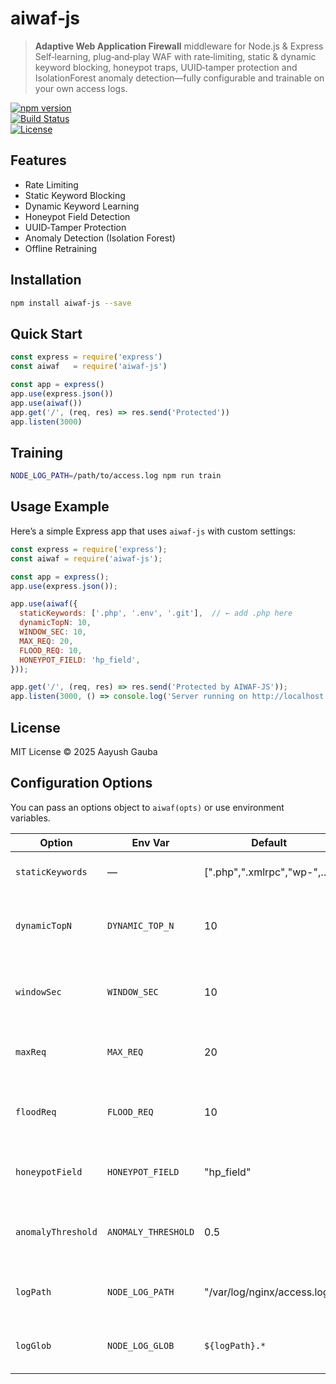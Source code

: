 # aiwaf‑js

> **Adaptive Web Application Firewall** middleware for Node.js & Express  
> Self‑learning, plug‑and‑play WAF with rate‑limiting, static & dynamic keyword blocking, honeypot traps, UUID‑tamper protection and IsolationForest anomaly detection—fully configurable and trainable on your own access logs.

[![npm version](https://img.shields.io/npm/v/aiwaf-js.svg)](https://www.npmjs.com/package/aiwaf-js)  
[![Build Status](https://img.shields.io/github/actions/workflow/status/your‑user/aiwaf-js/ci.yml)](https://github.com/your‑user/aiwaf-js/actions)  
[![License](https://img.shields.io/npm/l/aiwaf-js.svg)](LICENSE)

## Features

- Rate Limiting
- Static Keyword Blocking
- Dynamic Keyword Learning
- Honeypot Field Detection
- UUID‑Tamper Protection
- Anomaly Detection (Isolation Forest)
- Offline Retraining

## Installation

```bash
npm install aiwaf-js --save
```

## Quick Start

```js
const express = require('express')
const aiwaf   = require('aiwaf-js')

const app = express()
app.use(express.json())
app.use(aiwaf())
app.get('/', (req, res) => res.send('Protected'))
app.listen(3000)
```

## Training

```bash
NODE_LOG_PATH=/path/to/access.log npm run train
```


## Usage Example

Here’s a simple Express app that uses `aiwaf-js` with custom settings:

```js
const express = require('express');
const aiwaf = require('aiwaf-js');

const app = express();
app.use(express.json());

app.use(aiwaf({
  staticKeywords: ['.php', '.env', '.git'],  // ← add .php here
  dynamicTopN: 10,
  WINDOW_SEC: 10,
  MAX_REQ: 20,
  FLOOD_REQ: 10,
  HONEYPOT_FIELD: 'hp_field',
}));

app.get('/', (req, res) => res.send('Protected by AIWAF-JS'));
app.listen(3000, () => console.log('Server running on http://localhost:3000'));
```

## License

MIT License © 2025 Aayush Gauba

## Configuration Options

You can pass an options object to `aiwaf(opts)` or use environment variables.

| Option             | Env Var             | Default                               | Description                                                             |
|--------------------|---------------------|---------------------------------------|-------------------------------------------------------------------------|
| `staticKeywords`   | —                   | [".php",".xmlrpc","wp-",…]            | Substrings to block immediately.                                       |
| `dynamicTopN`      | `DYNAMIC_TOP_N`     | 10                                    | Number of top “learned” keywords to match per request.                 |
| `windowSec`        | `WINDOW_SEC`        | 10                                    | Time window (in seconds) for rate limiting and burst calculation.      |
| `maxReq`           | `MAX_REQ`           | 20                                    | Maximum requests allowed in `windowSec`.                               |
| `floodReq`         | `FLOOD_REQ`         | 10                                    | If requests exceed this in `windowSec`, IP is blacklisted outright.    |
| `honeypotField`    | `HONEYPOT_FIELD`    | "hp_field"                            | Name of the hidden form field to detect bots.                          |
| `anomalyThreshold` | `ANOMALY_THRESHOLD` | 0.5                                   | IsolationForest score threshold above which requests are anomalous.    |
| `logPath`          | `NODE_LOG_PATH`     | "/var/log/nginx/access.log"           | Path to your main access log (used by `train.js`).                     |
| `logGlob`          | `NODE_LOG_GLOB`     | `${logPath}.*`                        | Glob pattern to include rotated/gzipped logs.                          |
